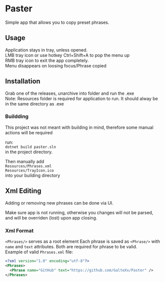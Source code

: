 # Paster
Simple app that allows you to copy preset phrases.

## Usage
Application stays in tray, unless opened.  
LMB tray icon or use hotkey Ctrl+Shift+A to pop the menu up  
RMB tray icon to exit the app completely.  
Menu disappears on loosing focus/Phrase copied


## Installation
Grab one of the releases, unarchive into folder and run the .exe  
Note: Resources folder is required for application to run. It should alway be in the same directory as .exe  
### Buildding
This project was not meant with building in mind, therefore some manual actions will be required  

run:  
`dotnet build paster.sln`  
in the project directory.  

Then manually add  
`Resources/Phrases.xml`  
`Resources/TrayIcon.ico`  
into your building directory

## Xml Editing
Adding or removing new phrases can be done via UI.  

Make sure app is not running, otherwise you changes will not be parsed, and will be overriden (lost) upon app closing. 
### Xml Format
` <Phrases/> ` serves as a root element
Each phrase is saved as `<Phrase/>` with `name` and `text` attributes. Both are required for phrase to be valid.  
Example of valid `Phrases.xml` file:  
```xml
<?xml version="1.0" encoding="utf-8"?>
<Phrases>
  <Phrase name="GitHub" text="https://github.com/GalteXx/Paster" />
</Phrases>
```
